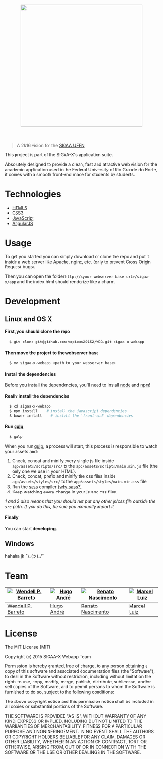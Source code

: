 <h1 align="center">
	<br>
	<img width="400" src="https://rawgit.com/topicos20152/WEB/master/app/assets%40admin/images/logo.png">
	<br>
	<br>
</h1>

> A 2k16 vision for the <a href="https://sigaa.ufrn.br/" target="_blank">SIGAA UFRN</a>

This project is part of the SIGAA-X's application suite.

Absolutely designed to provide a clean, fast and atractive web vision for the academic application used in the Federal University of Rio Grande do Norte, it comes with a smooth front-end made for students by students.

# Technologies
  * <a href="http://www.w3schools.com/html/html5_intro.asp" target="_blank">HTML5</a>
  * <a href="http://www.w3schools.com/css/css3_intro.asp" target="_blank">CSS3</a>
  * <a href="https://www.javascript.com/" target="_blank">JavaScript</a>
  * <a href="https://angularjs.org/" target="_blank">AngularJS</a>
  

# Usage

To get you started you can simply download or clone the repo and put it inside a web server like Apache, nginx, etc. (only to prevent Cross Origin Request bugs).

Then you can open the folder `http://<your webserver base url>/sigaa-x/app` and the index.html should renderize like a charm.


# Development

## Linux and OS X

#### First, you should clone the repo
```bash
  $ git clone git@github.com:topicos20152/WEB.git sigaa-x-webapp
```

#### Then move the project to the webserver base
```bash
  $ mv sigaa-x-webapp <path to your webserver base>
```

#### Install the dependencies
Before you install the dependencies, you'll need to install <a href="https://nodejs.org/" target="_blank">node</a> and <a href="https://www.npmjs.com/" target="_blank">npm</a>!

#### Really install the dependencies
```bash
  $ cd sigaa-x-webapp
  $ npm install    # install the javascript dependencies
  $ bower install    # install the 'front-end' dependencies
```

#### Run <a href="http://gulpjs.com/" target="_blank">gulp</a>
```bash
  $ gulp
```
When you run <a href="http://gulpjs.com/" target="_blank">gulp</a>, a process will start, this process
is responsible to watch your assets and:
  1. Check, concat and minify every single js file inside `app/assets/scripts/src/` to the `app/assets/scripts/main.min.js` file (the only one we use in your HTML).
  2. Check, concat, prefix and minify the css files inside `app/assets/styles/src/` to the `app/assets/styles/main.min.css` file. 
  3. Run the <a href="http://sass-lang.com/" target="_blank">sass</a> compiler (<a href="http://alistapart.com/article/why-sass" target="_blank">why sass?</a>).
  4. Keep watching every change in your js and css files.

*1 and 2 also means that you should not put any other js/css file outside the `src` path. If you do this, be sure you manually import it.*

#### Finally
You can start **developing**.

## Windows

hahaha jk ¯\\\_(ツ)_/¯

# Team

[![Wendell P. Barreto](https://avatars2.githubusercontent.com/u/2782873?v=3&s=144)](https://github.com/wendellpbarreto) | [![Hugo André](https://avatars1.githubusercontent.com/u/8400059?v=3&s=144)](https://github.com/hugoandregg) | [![Renato Nascimento](https://avatars0.githubusercontent.com/u/4237373?v=3&s=144)](https://github.com/rhnasc) | [![Marcel Luiz](http://gravatar.com/avatar/48fa294e3cd41680ba80d3ed6345c7b4d?s=144)](https://github.com/marcelluiz96)
---|---|---|---
[Wendell P. Barreto](https://github.com/wendellpbarreto) | [Hugo André](https://github.com/hugoandregg) | [Renato Nascimento](https://github.com/rhnasc) | [Marcel Luiz](https://github.com/marcelluiz96)

# License

The MIT License (MIT)

Copyright (c) 2015 SIGAA-X Webapp Team

Permission is hereby granted, free of charge, to any person obtaining a copy
of this software and associated documentation files (the "Software"), to deal
in the Software without restriction, including without limitation the rights
to use, copy, modify, merge, publish, distribute, sublicense, and/or sell
copies of the Software, and to permit persons to whom the Software is
furnished to do so, subject to the following conditions:

The above copyright notice and this permission notice shall be included in all
copies or substantial portions of the Software.

THE SOFTWARE IS PROVIDED "AS IS", WITHOUT WARRANTY OF ANY KIND, EXPRESS OR
IMPLIED, INCLUDING BUT NOT LIMITED TO THE WARRANTIES OF MERCHANTABILITY,
FITNESS FOR A PARTICULAR PURPOSE AND NONINFRINGEMENT. IN NO EVENT SHALL THE
AUTHORS OR COPYRIGHT HOLDERS BE LIABLE FOR ANY CLAIM, DAMAGES OR OTHER
LIABILITY, WHETHER IN AN ACTION OF CONTRACT, TORT OR OTHERWISE, ARISING FROM,
OUT OF OR IN CONNECTION WITH THE SOFTWARE OR THE USE OR OTHER DEALINGS IN THE
SOFTWARE.
